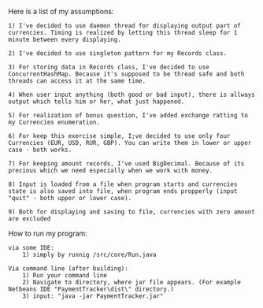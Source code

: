Here is a list of my assumptions:

	1) I've decided to use daemon thread for displaying output part of currencies. Timing is realized by letting this thread sleep for 1 minute between every displaying.
	
	2) I've decided to use singleton pattern for my Records class.
	
	3) For storing data in Records class, I've decided to use ConcurrentHashMap. Because it's supposed to be thread safe and both threads can access it at the same time.
	
	4) When user input anything (both good or bad input), there is allways output which tells him or her, what just happened.
	
	5) For realization of bonus question, I've added exchange ratting to my Currencies enumeration.
	
	6) For keep this exercise simple, I;ve decided to use only four Currencies (EUR, USD, RUR, GBP). You can write them in lower or upper case - both works.
	
	7) For keeping amount records, I've used BigDecimal. Because of its precious which we need especially when we work with money.
	
	8) Input is loaded from a file when program starts and currencies state is also saved into file, when program ends propperly (input "quit" - both upper or lower case).
	
	9) Both for displaying and saving to file, currencies with zero amount are excluded

How to run my program:

	via some IDE:
		1) simply by runnig /src/core/Run.java

	Via command line (after building):
		1) Run your command line
		2) Navigate to directory, where jar file appears. (For example Netbeans IDE "PaymentTracker\dist\" directory.)
		3) input: "java -jar PaymentTracker.jar"
